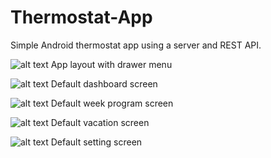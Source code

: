# Thermostat-App
Simple Android thermostat app using a server and REST API.

![alt text](https://i.imgur.com/Fg5A9yl.png)
App layout with drawer menu

![alt text](https://i.imgur.com/dtiU2vJ.png)
Default dashboard screen

![alt text](https://i.imgur.com/XDCUPaq.png)
Default week program screen

![alt text](https://i.imgur.com/OCnv2CN.png)
Default vacation screen

![alt text](https://i.imgur.com/Gx0vesO.png)
Default setting screen

